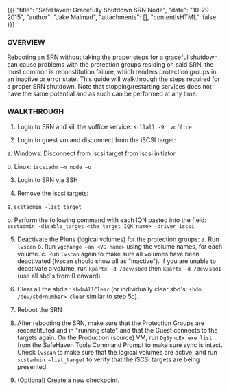 {{{
  "title": "SafeHaven: Gracefully Shutdown SRN Node",
  "date": "10-29-2015",
  "author": "Jake Malmad",
  "attachments": [],
  "contentIsHTML": false
}}}

### OVERVIEW

Rebooting an SRN without taking the proper steps for a graceful shutdown can cause problems with the protection groups residing on said SRN, the most common is reconstitution failure, which renders protection groups in an inactive or error state. This guide will walkthrough the steps required for a proper SRN shutdown. Note that stopping/restarting services does not have the same potential and as such can be performed at any time.

### WALKTHROUGH

1.	Login to SRN and  kill the voffice service: `Killall -9  voffice`

2.	Login to guest vm and disconnect from the iSCSI target: 

  a.	Windows: Disconnect from Iscsi target from Iscsi initiator.

  b.	Linux: `iscsiadm –m node –u`

3.	Login to SRN via SSH

4.	Remove the Iscsi targets:

  a.	`scstadmin -list_target`

  b.	Perform the following command with each IQN pasted into the <target name> field: `scstadmin -disable_target <the target IQN name> -driver iscsi`

5.	Deactivate the Pluns (logical volumes) for the protection groups:
  a. Run `lvscan`
  b. Run `vgchange –an <VG name>` using the volume names, for each volume.
  c. Run `lvscan` again to make sure all volumes have been deactivated (lvscan should show all as "inactive"). If you are unable to deactivate a volume, run `kpartx -d /dev/sbd0` then `kpartx -d /dev/sbd1` (use all sbd's from 0 onward)

6.	Clear all the sbd’s : `sbdmAllClear` (or individually clear sbd's: `sbdm /dev/sbd<number> clear` similar to step 5c).

7.	Reboot the SRN

8.	After rebooting the SRN, make sure that the Protection Groups are reconstituted and in "running state" and that the Guest connects to the targets again. On the Production (source) VM, run `DgSyncEx.exe list` from the SafeHaven Tools Command Prompt to make sure sync is intact. Check `lvscan` to make sure that the logical volumes are active, and run `scstadmin –list_target` to verify that the iSCSI targets are being presented.

9. (Optional) Create a new checkpoint.

